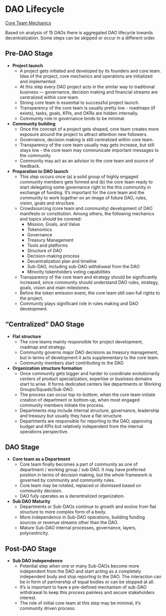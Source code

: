# DAO Lifecycle

[Core Team Mechanics](DAO%20Lifecycle%206a5b043358bd4adaa421a84add6f5034/Core%20Team%20Mechanics%203e647fe7cff04e2f8aae2b3f4cc1720e.md)

Based on analysis of 15 DAOs there is aggregated DAO lifecycle towards decentralization. Some steps can be skipped or occur in a different order.

## Pre-DAO Stage

- **Project launch**
    - A project gets initiated and developed by its founders and core team. Idea of the project, core mechanics and operations are initialized and implemented.
    - At this step every DAO project acts in the similar way to traditional business — governance, decision making and financial streams are centralized within core team.
    - Strong core team is essential to successful project launch.
    - Transparency of the core team is usually pretty low - roadmaps (if exists), tasks, goals, KPIs, and OKRs are hidden internally.
    - Community role in governance tends to be minimal.
- **Community building**
    - Once the concept of a project gets shaped, core team creates more exposure around the project to attract attention new followers.
    - Governance, decision making is still centralized within core team.
    - Transparency of the core team usually may gets increase, but still stays low - the core team may communicate important messages to the community.
    - Community may act as an advisor to the core team and source of feedback.
- **Preparation to DAO launch**
    - This step occurs once (a) a solid group of highly engaged community members gets formed and (b) the core team ready to start delegating some governance right to the this community in exchange of funding. It’s important for the core team and the community to work together on an image of future DAO, rules, vision, goals and structure.
    - Crowdsourcing (core team and community) development of DAO manifesto or constitution. Among others, the following mechanics and topics should be covered:
        - Mission, Goals, and Value
        - Tokenomics
        - Governance
        - Treasury Management
        - Tools and platforms
        - Structure of DAO
        - Decision-making process
        - Decentralization plan and timeline
        - Sub-DAO, including sub-DAO withdrawal from the DAO
        - Minority tokenholders voting capabilities
    - Transparency of the core team and strategy should be significantly increased, since community should understand DAO rules, strategy, goals, vision and main milestones.
    - Before the token emission event, the core team still own full rights to the project.
    - Community plays significant role in rules making and DAO development.

## “Centralized” DAO Stage

- **Flat structure**
    - The core teams mainly responsible for project development, roadmap and strategy.
    - Community governs major DAO decisions as treasury management, but in terms of development it acts supplementary to the core team.
    - Community members start contributing to the DAO
- **Organization structure formation**
    - Once community gets bigger and harder to coordinate evolutionarily centers of product specialization, expertise or business domains start to arise. It forms dedicated centers like departments or Working Groups/Squads/Sub-DAO.
    - The process can occur top-to-bottom, when the core team initiate creation of department or bottom-up, when most engaged community members initiate the process.
    - Departments may include internal structure, governance, leadership and treasury but usually they have a flat structure.
    - Departments are responsible for reporting to the DAO, approving budget and KPIs but relatively independent from the internal operations perspective.

## DAO Stage

- **Core team as a Department**
    - Core team finally becomes a part of community as one of department / working group / sub DAO. It may have preferred position in terms of decision making, but the whole framework is governed by community and community rules.
    - Core team may be rotated, replaced or dismissed based on community decision.
    - DAO fully operates as a decentralized organization.
- **Sub DAO Maturity**
    - Departments or Sub-DAOs continue to growth and evolve from flat structure to more complex form of a body.
    - More independence in Sub-DAO operations, building funding sources or revenue streams other than the DAO.
    - Mature Sub-DAO internal processes, governance, layers, polycentricity.

## Post-DAO Stage

- **Sub DAO independence**
    - Potential step when one or many Sub-DAOs become more independent from the DAO and start acting as a completely independent body and stop reporting to the DAO. The interaction can be in form of partnership of equal bodies or can be stopped at all.
    - It’s is important to have a pre-defined mechanism of sub-DAO withdrawal to keep this process painless and secure stakeholders interest.
    - The role of initial core team at this step may be minimal, it’s community driven process.